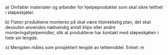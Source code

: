 a) Omfatter materialer og arbeider for hjelpeprodukter som skal sikre tetthet i støpeskjøter.

b) Flaten produktene monteres på skal være tilstrekkelig plan, det skal dessuten anvendes nødvendig antall klips eller andre monteringshjelpemidler, slik at produktene har kontakt med støpeskjøten i hele sin lengde.

x) Mengden måles som prosjektert lengde av tettemiddel. Enhet: m

